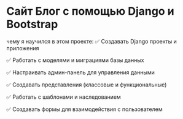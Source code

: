 ﻿# Сайт Блог с помощью Django и Bootstrap

чему я научился в этом проекте:
✅ Создавать Django проекты и приложения

✅ Работать с моделями и миграциями базы данных

✅ Настраивать админ-панель для управления данными

✅ Создавать представления (классовые и функциональные)

✅ Работать с шаблонами и наследованием

✅ Создавать формы для взаимодействия с пользователем
